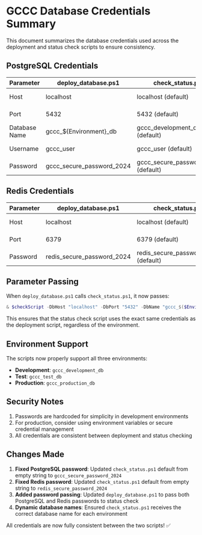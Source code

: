 # GCCC Database Credentials Summary

This document summarizes the database credentials used across the deployment and status check scripts to ensure consistency.

## PostgreSQL Credentials

| Parameter | deploy_database.ps1 | check_status.ps1 | Status |
|-----------|-------------------|------------------|--------|
| Host | localhost | localhost (default) | ✅ Consistent |
| Port | 5432 | 5432 (default) | ✅ Consistent |
| Database Name | gccc_${Environment}_db | gccc_development_db (default) | ✅ Passed dynamically |
| Username | gccc_user | gccc_user (default) | ✅ Consistent |
| Password | gccc_secure_password_2024 | gccc_secure_password_2024 (default) | ✅ Fixed & Consistent |

## Redis Credentials

| Parameter | deploy_database.ps1 | check_status.ps1 | Status |
|-----------|-------------------|------------------|--------|
| Host | localhost | localhost (default) | ✅ Consistent |
| Port | 6379 | 6379 (default) | ✅ Consistent |
| Password | redis_secure_password_2024 | redis_secure_password_2024 (default) | ✅ Fixed & Consistent |

## Parameter Passing

When `deploy_database.ps1` calls `check_status.ps1`, it now passes:

```powershell
& $checkScript -DbHost "localhost" -DbPort "5432" -DbName "gccc_$($Environment)_db" -DbUser "gccc_user" -DbPassword "gccc_secure_password_2024" -RedisPassword "redis_secure_password_2024"
```

This ensures that the status check script uses the exact same credentials as the deployment script, regardless of the environment.

## Environment Support

The scripts now properly support all three environments:

- **Development**: `gccc_development_db`
- **Test**: `gccc_test_db`  
- **Production**: `gccc_production_db`

## Security Notes

1. Passwords are hardcoded for simplicity in development environments
2. For production, consider using environment variables or secure credential management
3. All credentials are consistent between deployment and status checking

## Changes Made

1. **Fixed PostgreSQL password**: Updated `check_status.ps1` default from empty string to `gccc_secure_password_2024`
2. **Fixed Redis password**: Updated `check_status.ps1` default from empty string to `redis_secure_password_2024`
3. **Added password passing**: Updated `deploy_database.ps1` to pass both PostgreSQL and Redis passwords to status check
4. **Dynamic database names**: Ensured `check_status.ps1` receives the correct database name for each environment

All credentials are now fully consistent between the two scripts! ✅
